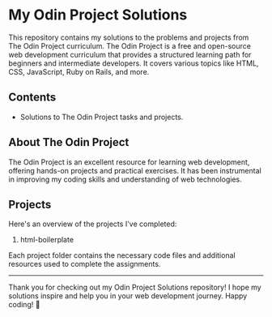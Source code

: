# My Odin Project Solutions

This repository contains my solutions to the problems and projects from The Odin Project curriculum. The Odin Project is a free and open-source web development curriculum that provides a structured learning path for beginners and intermediate developers. It covers various topics like HTML, CSS, JavaScript, Ruby on Rails, and more.

## Contents

- Solutions to The Odin Project tasks and projects.

## About The Odin Project

The Odin Project is an excellent resource for learning web development, offering hands-on projects and practical exercises. It has been instrumental in improving my coding skills and understanding of web technologies.

## Projects

Here's an overview of the projects I've completed:

1. html-boilerplate

Each project folder contains the necessary code files and additional resources used to complete the assignments.

---

Thank you for checking out my Odin Project Solutions repository! I hope my solutions inspire and help you in your web development journey. Happy coding! 🚀

